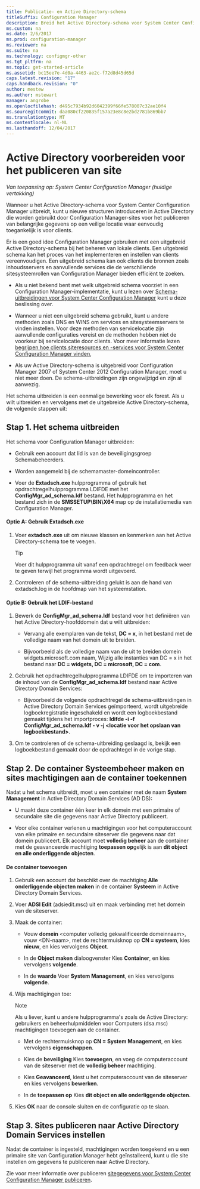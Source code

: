 ```yaml
---
title: Publicatie- en Active Directory-schema
titleSuffix: Configuration Manager
description: Breid het Active Directory-schema voor System Center Configuration Manager en het proces van het implementeren en configureren van clients vereenvoudigen.
ms.custom: na
ms.date: 2/6/2017
ms.prod: configuration-manager
ms.reviewer: na
ms.suite: na
ms.technology: configmgr-other
ms.tgt_pltfrm: na
ms.topic: get-started-article
ms.assetid: bc15ee7e-4d0a-4463-ae2c-f72d8d45d65d
caps.latest.revision: "17"
caps.handback.revision: "0"
author: mestew
ms.author: mstewart
manager: angrobe
ms.openlocfilehash: d495c7934b92d6042399f66fe578007c32ae10f4
ms.sourcegitcommit: daa080cf220835f157a23e8c8e2bd2781b869bb7
ms.translationtype: MT
ms.contentlocale: nl-NL
ms.lasthandoff: 12/04/2017
---
```

# <a name="prepare-active-directory-for-site-publishing"></a>Active Directory voorbereiden voor het publiceren van site

*Van toepassing op: System Center Configuration Manager (huidige vertakking)*

Wanneer u het Active Directory-schema voor System Center Configuration Manager uitbreidt, kunt u nieuwe structuren introduceren in Active Directory die worden gebruikt door Configuration Manager-sites voor het publiceren van belangrijke gegevens op een veilige locatie waar eenvoudig toegankelijk is voor clients.  

Er is een goed idee Configuration Manager gebruiken met een uitgebreid Active Directory-schema bij het beheren van lokale clients. Een uitgebreid schema kan het proces van het implementeren en instellen van clients vereenvoudigen. Een uitgebreid schema kan ook clients die bronnen zoals inhoudsservers en aanvullende services die de verschillende sitesysteemrollen van Configuration Manager bieden efficiënt te zoeken.  

-   Als u niet bekend bent met welk uitgebreid schema voorziet in een Configuration Manager-implementatie, kunt u lezen over [Schema-uitbreidingen voor System Center Configuration Manager](../../../core/plan-design/network/schema-extensions.md) kunt u deze beslissing over.  

-   Wanneer u niet een uitgebreid schema gebruikt, kunt u andere methoden zoals DNS en WINS om services en sitesysteemservers te vinden instellen. Voor deze methoden van servicelocatie zijn aanvullende configuraties vereist en de methoden hebben niet de voorkeur bij servicelocatie door clients. Voor meer informatie lezen [begrijpen hoe clients siteresources en -services voor System Center Configuration Manager vinden](../../../core/plan-design/hierarchy/understand-how-clients-find-site-resources-and-services.md),  

-   Als uw Active Directory-schema is uitgebreid voor Configuration Manager 2007 of System Center 2012 Configuration Manager, moet u niet meer doen. De schema-uitbreidingen zijn ongewijzigd en zijn al aanwezig.  

Het schema uitbreiden is een eenmalige bewerking voor elk forest. Als u wilt uitbreiden en vervolgens met de uitgebreide Active Directory-schema, de volgende stappen uit:  

## <a name="step-1-extend-the-schema"></a>Stap 1. Het schema uitbreiden  
Het schema voor Configuration Manager uitbreiden:  

-   Gebruik een account dat lid is van de beveiligingsgroep Schemabeheerders.  

-   Worden aangemeld bij de schemamaster-domeincontroller.  

-   Voer de **Extadsch.exe** hulpprogramma of gebruik het opdrachtregelhulpprogramma LDIFDE met het **ConfigMgr_ad_schema.ldf** bestand. Het hulpprogramma en het bestand zich in de **SMSSETUP\BIN\X64** map op de installatiemedia van Configuration Manager.  

#### <a name="option-a-use-extadschexe"></a>Optie A: Gebruik Extadsch.exe  

1.  Voer **extadsch.exe** uit om nieuwe klassen en kenmerken aan het Active Directory-schema toe te voegen.  

    > [!TIP]  
    >  Voer dit hulpprogramma uit vanaf een opdrachtregel om feedback weer te geven terwijl het programma wordt uitgevoerd.  

2.  Controleren of de schema-uitbreiding gelukt is aan de hand van extadsch.log in de hoofdmap van het systeemstation.  

#### <a name="option-b-use-the-ldif-file"></a>Optie B: Gebruik het LDIF-bestand  

1.  Bewerk de **ConfigMgr_ad_schema.ldf** bestand voor het definiëren van het Active Directory-hoofddomein dat u wilt uitbreiden:  

    -   Vervang alle exemplaren van de tekst, **DC = x**, in het bestand met de volledige naam van het domein uit te breiden.  

    -   Bijvoorbeeld als de volledige naam van de uit te breiden domein widgets.microsoft.com naam, Wijzig alle instanties van DC = x in het bestand naar **DC = widgets, DC = microsoft, DC = com**.  

2.  Gebruik het opdrachtregelhulpprogramma LDIFDE om te importeren van de inhoud van de **ConfigMgr_ad_schema.ldf** bestand naar Active Directory Domain Services:  

    -   Bijvoorbeeld de volgende opdrachtregel de schema-uitbreidingen in Active Directory Domain Services geïmporteerd, wordt uitgebreide logboekregistratie ingeschakeld en wordt een logboekbestand gemaakt tijdens het importproces: **ldifde -i -f ConfigMgr_ad_schema.ldf - v -j &lt;locatie voor het opslaan van logboekbestand\>**.  

3.  Om te controleren of de schema-uitbreiding geslaagd is, bekijk een logboekbestand gemaakt door de opdrachtegel in de vorige stap.  

## <a name="step-2--create-the-system-management-container-and-grant-sites-permissions-to-the-container"></a>Stap 2.  De container Systeembeheer maken en sites machtigingen aan de container toekennen  
 Nadat u het schema uitbreidt, moet u een container met de naam **System Management** in Active Directory Domain Services (AD DS):  

-   U maakt deze container één keer in elk domein met een primaire of secundaire site die gegevens naar Active Directory publiceert.  

-   Voor elke container verlenen u machtigingen voor het computeraccount van elke primaire en secundaire siteserver die gegevens naar dat domein publiceert. Elk account moet **volledig beheer** aan de container met de geavanceerde machtiging **toepassen op**gelijk is aan **dit object en alle onderliggende objecten**.  

#### <a name="to-add-the-container"></a>De container toevoegen  

1.  Gebruik een account dat beschikt over de machtiging **Alle onderliggende objecten maken** in de container **Systeem** in Active Directory Domain Services.  

2.  Voer **ADSI Edit** (adsiedit.msc) uit en maak verbinding met het domein van de siteserver.  

3.  Maak de container:  

    -   Vouw **domein** &lt;computer volledig gekwalificeerde domeinnaam\>, vouw &lt;DN-naam\>, met de rechtermuisknop op **CN = systeem**, kies **nieuw**, en kies vervolgens **Object**.  

    -   In de **Object maken** dialoogvenster Kies **Container**, en kies vervolgens **volgende**.  

    -   In de **waarde** Voer **System Management**, en kies vervolgens **volgende**.  

4.  Wijs machtigingen toe:  

    > [!NOTE]  
    >  Als u liever, kunt u andere hulpprogramma's zoals de Active Directory: gebruikers en beheerhulpmiddelen voor Computers (dsa.msc) machtigingen toevoegen aan de container.  

    -   Met de rechtermuisknop op **CN = System Management**, en kies vervolgens **eigenschappen**.  

    -   Kies de **beveiliging** Kies **toevoegen**, en voeg de computeraccount van de siteserver met de **volledig beheer** machtiging.  

    -   Kies **Geavanceerd**, kiest u het computeraccount van de siteserver en kies vervolgens **bewerken**.  

    -   In de **toepassen op** Kies **dit object en alle onderliggende objecten**.  

5.  Kies **OK** naar de console sluiten en de configuratie op te slaan.  

## <a name="step-3-set-up-sites-to-publish-to-active-directory-domain-services"></a>Stap 3. Sites publiceren naar Active Directory Domain Services instellen  
 Nadat de container is ingesteld, machtigingen worden toegekend en u een primaire site van Configuration Manager hebt geïnstalleerd, kunt u die site instellen om gegevens te publiceren naar Active Directory.  

 Zie voor meer informatie over publiceren [sitegegevens voor System Center Configuration Manager publiceren](../../../core/servers/deploy/configure/publish-site-data.md).  
